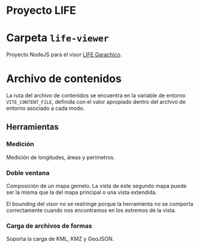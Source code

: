 # Proyecto LIFE

# Carpeta `life-viewer`

Proyecto NodeJS para el visor [LIFE Garachico](https://lifegarachico.eu/).

# Archivo de contenidos

La ruta del archivo de contenidos se encuentra en la variable de entorno `VITE_CONTENT_FILE`, definida con el valor apropiado dentro del archivo de entorno asociado a cada modo.

## Herramientas

### Medición

Medición de longitudes, áreas y perímetros.

### Doble ventana

Composición de un mapa gemelo. La vista de este segundo mapa puede ser la misma que la del mapa principal o una vista extendida.

El _bounding_ del visor no se restringe porque la herramienta no se comporta correctamente cuando nos encontramos en los extremos de la vista.

### Carga de archivos de formas

Soporta la carga de KML, KMZ y GeoJSON.